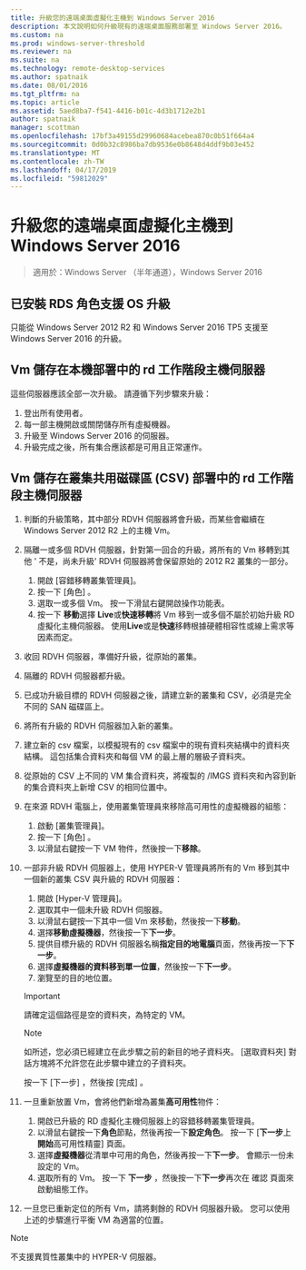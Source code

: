 ```yaml
---
title: 升級您的遠端桌面虛擬化主機到 Windows Server 2016
description: 本文說明如何升級現有的遠端桌面服務部署至 Windows Server 2016。
ms.custom: na
ms.prod: windows-server-threshold
ms.reviewer: na
ms.suite: na
ms.technology: remote-desktop-services
ms.author: spatnaik
ms.date: 08/01/2016
ms.tgt_pltfrm: na
ms.topic: article
ms.assetid: 5aed8ba7-f541-4416-b01c-4d3b1712e2b1
author: spatnaik
manager: scottman
ms.openlocfilehash: 17bf3a49155d29960684acebea870c0b51f664a4
ms.sourcegitcommit: 0d0b32c8986ba7db9536e0b8648d4ddf9b03e452
ms.translationtype: MT
ms.contentlocale: zh-TW
ms.lasthandoff: 04/17/2019
ms.locfileid: "59812029"
---
```

# <a name="upgrading-your-remote-desktop-virtualization-host-to-windows-server-2016"></a>升級您的遠端桌面虛擬化主機到 Windows Server 2016

>適用於：Windows Server （半年通道），Windows Server 2016

## <a name="supported-os-upgrades-with-rds-role-installed"></a>已安裝 RDS 角色支援 OS 升級
只能從 Windows Server 2012 R2 和 Windows Server 2016 TP5 支援至 Windows Server 2016 的升級。

## <a name="rd-virtualization-host-servers-in-the-deployment-where-vms-are-stored-locally"></a>Vm 儲存在本機部署中的 rd 工作階段主機伺服器
這些伺服器應該全部一次升級。 請遵循下列步驟來升級：

1. 登出所有使用者。
1. 每一部主機開啟或關閉儲存所有虛擬機器。 
1. 升級至 Windows Server 2016 的伺服器。 
1. 升級完成之後，所有集合應該都是可用且正常運作。      

## <a name="rd-virtualization-host-servers-in-the-deployment-where-vms-are-stored-in-cluster-shared-volumes-csv"></a>Vm 儲存在叢集共用磁碟區 (CSV) 部署中的 rd 工作階段主機伺服器 

1. 判斷的升級策略，其中部分 RDVH 伺服器將會升級，而某些會繼續在 Windows Server 2012 R2 上的主機 Vm。  
1. 隔離一或多個 RDVH 伺服器，針對第一回合的升級，將所有的 Vm 移轉到其他 ' 不是，尚未升級' RDVH 伺服器將會保留原始的 2012 R2 叢集的一部分。
    1. 開啟 [容錯移轉叢集管理員]。 
    1. 按一下 [角色] 。 
    1. 選取一或多個 Vm。 按一下滑鼠右鍵開啟操作功能表。 
    1. 按一下 **移動**選擇  **Live**或**快速移轉**將 Vm 移到一或多個不屬於初始升級 RD 虛擬化主機伺服器。 使用**Live**或是**快速**移轉根據硬體相容性或線上需求等因素而定。 
1. 收回 RDVH 伺服器，準備好升級，從原始的叢集。 
1. 隔離的 RDVH 伺服器都升級。 
1. 已成功升級目標的 RDVH 伺服器之後，請建立新的叢集和 CSV，必須是完全不同的 SAN 磁碟區上。
1. 將所有升級的 RDVH 伺服器加入新的叢集。 
1. 建立新的 csv 檔案，以模擬現有的 csv 檔案中的現有資料夾結構中的資料夾結構。 這包括集合資料夾和每個 VM 的最上層的層級子資料夾。 
1. 從原始的 CSV 上不同的 VM 集合資料夾，將複製的 /IMGS 資料夾和內容到新的集合資料夾上新增 CSV 的相同位置中。 
1. 在來源 RDVH 電腦上，使用叢集管理員來移除高可用性的虛擬機器的組態：
    1. 啟動 [叢集管理員]。 
    1. 按一下 [角色] 。 
    1. 以滑鼠右鍵按一下 VM 物件，然後按一下**移除**。 
1. 一部非升級 RDVH 伺服器上，使用 HYPER-V 管理員將所有的 Vm 移到其中一個新的叢集 CSV 與升級的 RDVH 伺服器：
    1. 開啟 \[Hyper-V 管理員\]。 
    1. 選取其中一個未升級 RDVH 伺服器。 
    1. 以滑鼠右鍵按一下其中一個 Vm 來移動，然後按一下**移動**。 
    1. 選擇**移動虛擬機器**，然後按一下**下一步**。 
    1. 提供目標升級的 RDVH 伺服器名稱**指定目的地電腦**頁面，然後再按一下**下一步**。 
    1. 選擇**虛擬機器的資料移到單一位置**，然後按一下**下一步**。 
    1. 瀏覽至的目的地位置。 
    > [!IMPORTANT]
    > 請確定這個路徑是空的資料夾，為特定的 VM。 

    > [!NOTE]
    > 如所述，您必須已經建立在此步驟之前的新目的地子資料夾。 [選取資料夾] 對話方塊將不允許您在此步驟中建立的子資料夾。 
    
    按一下 [下一步] ，然後按 [完成] 。 
1. 一旦重新放置 Vm，會將他們新增為叢集**高可用性**物件：
    1. 開啟已升級的 RD 虛擬化主機伺服器上的容錯移轉叢集管理員。 
    1. 以滑鼠右鍵按一下**角色**節點，然後再按一下**設定角色**。 按一下 [**下一步**上**開始**高可用性精靈] 頁面。 
    1. 選擇**虛擬機器**從清單中可用的角色，然後再按一下**下一步**。 會顯示一份未設定的 Vm。 
    1. 選取所有的 Vm。 按一下 **下一步** ，然後按一下**下一步**再次在 確認 頁面來啟動組態工作。  
1. 一旦您已重新定位的所有 Vm，請將剩餘的 RDVH 伺服器升級。 您可以使用上述的步驟進行平衡 VM 為適當的位置。

> [!NOTE]  
> 不支援異質性叢集中的 HYPER-V 伺服器。 
